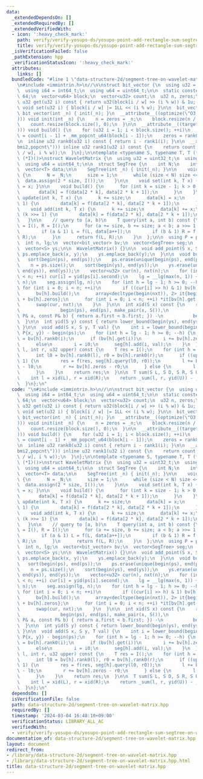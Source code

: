 ```yaml
---
data:
  _extendedDependsOn: []
  _extendedRequiredBy: []
  _extendedVerifiedWith:
  - icon: ':heavy_check_mark:'
    path: verify/verify-yosupo-ds/yosupo-point-add-rectangle-sum-segtree-on-wm.test.cpp
    title: verify/verify-yosupo-ds/yosupo-point-add-rectangle-sum-segtree-on-wm.test.cpp
  _isVerificationFailed: false
  _pathExtension: hpp
  _verificationStatusIcon: ':heavy_check_mark:'
  attributes:
    links: []
  bundledCode: "#line 1 \"data-structure-2d/segment-tree-on-wavelet-matrix.hpp\"\n\
    \n#include <immintrin.h>\n//\n\nstruct bit_vector {\n  using u32 = uint32_t;\n\
    \  using i64 = int64_t;\n  using u64 = uint64_t;\n\n  static constexpr u32 w =\
    \ 64;\n  vector<u64> block;\n  vector<u32> count;\n  u32 n, zeros;\n\n  inline\
    \ u32 get(u32 i) const { return u32(block[i / w] >> (i % w)) & 1u; }\n  inline\
    \ void set(u32 i) { block[i / w] |= 1LL << (i % w); }\n\n  bit_vector() {}\n \
    \ bit_vector(int _n) { init(_n); }\n  __attribute__((optimize(\"O3,unroll-loops\"\
    ))) void init(int _n) {\n    n = zeros = _n;\n    block.resize(n / w + 1, 0);\n\
    \    count.resize(block.size(), 0);\n  }\n\n  __attribute__((target(\"popcnt\"\
    ))) void build() {\n    for (u32 i = 1; i < block.size(); ++i)\n      count[i]\
    \ = count[i - 1] + _mm_popcnt_u64(block[i - 1]);\n    zeros = rank0(n);\n  }\n\
    \n  inline u32 rank0(u32 i) const { return i - rank1(i); }\n\n  __attribute__((target(\"\
    bmi2,popcnt\"))) inline u32 rank1(u32 i) const {\n    return count[i / w] + _mm_popcnt_u64(_bzhi_u64(block[i\
    \ / w], i % w));\n  }\n};\n\ntemplate <typename S, typename T, T (*f)(T, T), T\
    \ (*I)()>\nstruct WaveletMatrix {\n  using u32 = uint32_t;\n  using i64 = int64_t;\n\
    \  using u64 = uint64_t;\n\n  struct SegTree {\n    int N;\n    int size;\n  \
    \  vector<T> data;\n\n    SegTree(int _n) { init(_n); }\n\n    void init(int _N)\
    \ {\n      N = _N;\n      size = 1;\n      while (size < N) size <<= 1;\n    \
    \  data.assign(2 * size, I());\n    }\n\n    void set(int k, T x) { data[k + size]\
    \ = x; }\n\n    void build() {\n      for (int k = size - 1; k > 0; k--) {\n \
    \       data[k] = f(data[2 * k], data[2 * k + 1]);\n      }\n    }\n\n    void\
    \ update(int k, T x) {\n      k += size;\n      data[k] = x;\n      while (k >>=\
    \ 1) {\n        data[k] = f(data[2 * k], data[2 * k + 1]);\n      }\n    }\n\n\
    \    void add(int k, T x) {\n      k += size;\n      data[k] += x;\n      while\
    \ (k >>= 1) {\n        data[k] = f(data[2 * k], data[2 * k + 1]);\n      }\n \
    \   }\n\n    // query to [a, b)\n    T query(int a, int b) const {\n      T L\
    \ = I(), R = I();\n      for (a += size, b += size; a < b; a >>= 1, b >>= 1) {\n\
    \        if (a & 1) L = f(L, data[a++]);\n        if (b & 1) R = f(data[--b],\
    \ R);\n      }\n      return f(L, R);\n    }\n  };\n\n  using P = pair<S, S>;\n\
    \  int n, lg;\n  vector<bit_vector> bv;\n  vector<SegTree> seg;\n  vector<P> ps;\n\
    \  vector<S> ys;\n\n  WaveletMatrix() {}\n\n  void add_point(S x, S y) {\n   \
    \ ps.emplace_back(x, y);\n    ys.emplace_back(y);\n  }\n\n  void build() {\n \
    \   sort(begin(ps), end(ps));\n    ps.erase(unique(begin(ps), end(ps)), end(ps));\n\
    \    n = ps.size();\n    sort(begin(ys), end(ys));\n    ys.erase(unique(begin(ys),\
    \ end(ys)), end(ys));\n    vector<u32> cur(n), nxt(n);\n    for (int i = 0; i\
    \ < n; ++i) cur[i] = yid(ps[i].second);\n    lg = __lg(max(n, 1)) + 1;\n    bv.assign(lg,\
    \ n);\n    seg.assign(lg, n);\n    for (int h = lg - 1; h >= 0; --h) {\n     \
    \ for (int i = 0; i < n; ++i)\n        if ((cur[i] >> h) & 1) bv[h].set(i);\n\
    \      bv[h].build();\n      array<decltype(begin(nxt)), 2> it{begin(nxt), begin(nxt)\
    \ + bv[h].zeros};\n      for (int i = 0; i < n; ++i) *it[bv[h].get(i)]++ = cur[i];\n\
    \      swap(cur, nxt);\n    }\n  }\n\n  int xid(S x) const {\n    return lower_bound(\n\
    \               begin(ps), end(ps), make_pair(x, S()),\n               [](const\
    \ P& a, const P& b) { return a.first < b.first; }) -\n           begin(ps);\n\
    \  }\n\n  int yid(S y) const { return lower_bound(begin(ys), end(ys), y) - begin(ys);\
    \ }\n\n  void add(S x, S y, T val) {\n    int i = lower_bound(begin(ps), end(ps),\
    \ P{x, y}) - begin(ps);\n    for (int h = lg - 1; h >= 0; --h) {\n      int i0\
    \ = bv[h].rank0(i);\n      if (bv[h].get(i))\n        i += bv[h].zeros - i0;\n\
    \      else\n        i = i0;\n      seg[h].add(i, val);\n    }\n  }\n\n  T _sum(int\
    \ l, int r, u32 upper) const {\n    T res = I();\n    for (int h = lg; h--;) {\n\
    \      int l0 = bv[h].rank0(l), r0 = bv[h].rank0(r);\n      if ((upper >> h) &\
    \ 1) {\n        res = f(res, seg[h].query(l0, r0));\n        l += bv[h].zeros\
    \ - l0;\n        r += bv[h].zeros - r0;\n      } else {\n        l = l0, r = r0;\n\
    \      }\n    }\n    return res;\n  }\n\n  T sum(S L, S D, S R, S U) const {\n\
    \    int l = xid(L), r = xid(R);\n    return _sum(l, r, yid(U)) - _sum(l, r, yid(D));\n\
    \  }\n};\n"
  code: "\n#include <immintrin.h>\n//\n\nstruct bit_vector {\n  using u32 = uint32_t;\n\
    \  using i64 = int64_t;\n  using u64 = uint64_t;\n\n  static constexpr u32 w =\
    \ 64;\n  vector<u64> block;\n  vector<u32> count;\n  u32 n, zeros;\n\n  inline\
    \ u32 get(u32 i) const { return u32(block[i / w] >> (i % w)) & 1u; }\n  inline\
    \ void set(u32 i) { block[i / w] |= 1LL << (i % w); }\n\n  bit_vector() {}\n \
    \ bit_vector(int _n) { init(_n); }\n  __attribute__((optimize(\"O3,unroll-loops\"\
    ))) void init(int _n) {\n    n = zeros = _n;\n    block.resize(n / w + 1, 0);\n\
    \    count.resize(block.size(), 0);\n  }\n\n  __attribute__((target(\"popcnt\"\
    ))) void build() {\n    for (u32 i = 1; i < block.size(); ++i)\n      count[i]\
    \ = count[i - 1] + _mm_popcnt_u64(block[i - 1]);\n    zeros = rank0(n);\n  }\n\
    \n  inline u32 rank0(u32 i) const { return i - rank1(i); }\n\n  __attribute__((target(\"\
    bmi2,popcnt\"))) inline u32 rank1(u32 i) const {\n    return count[i / w] + _mm_popcnt_u64(_bzhi_u64(block[i\
    \ / w], i % w));\n  }\n};\n\ntemplate <typename S, typename T, T (*f)(T, T), T\
    \ (*I)()>\nstruct WaveletMatrix {\n  using u32 = uint32_t;\n  using i64 = int64_t;\n\
    \  using u64 = uint64_t;\n\n  struct SegTree {\n    int N;\n    int size;\n  \
    \  vector<T> data;\n\n    SegTree(int _n) { init(_n); }\n\n    void init(int _N)\
    \ {\n      N = _N;\n      size = 1;\n      while (size < N) size <<= 1;\n    \
    \  data.assign(2 * size, I());\n    }\n\n    void set(int k, T x) { data[k + size]\
    \ = x; }\n\n    void build() {\n      for (int k = size - 1; k > 0; k--) {\n \
    \       data[k] = f(data[2 * k], data[2 * k + 1]);\n      }\n    }\n\n    void\
    \ update(int k, T x) {\n      k += size;\n      data[k] = x;\n      while (k >>=\
    \ 1) {\n        data[k] = f(data[2 * k], data[2 * k + 1]);\n      }\n    }\n\n\
    \    void add(int k, T x) {\n      k += size;\n      data[k] += x;\n      while\
    \ (k >>= 1) {\n        data[k] = f(data[2 * k], data[2 * k + 1]);\n      }\n \
    \   }\n\n    // query to [a, b)\n    T query(int a, int b) const {\n      T L\
    \ = I(), R = I();\n      for (a += size, b += size; a < b; a >>= 1, b >>= 1) {\n\
    \        if (a & 1) L = f(L, data[a++]);\n        if (b & 1) R = f(data[--b],\
    \ R);\n      }\n      return f(L, R);\n    }\n  };\n\n  using P = pair<S, S>;\n\
    \  int n, lg;\n  vector<bit_vector> bv;\n  vector<SegTree> seg;\n  vector<P> ps;\n\
    \  vector<S> ys;\n\n  WaveletMatrix() {}\n\n  void add_point(S x, S y) {\n   \
    \ ps.emplace_back(x, y);\n    ys.emplace_back(y);\n  }\n\n  void build() {\n \
    \   sort(begin(ps), end(ps));\n    ps.erase(unique(begin(ps), end(ps)), end(ps));\n\
    \    n = ps.size();\n    sort(begin(ys), end(ys));\n    ys.erase(unique(begin(ys),\
    \ end(ys)), end(ys));\n    vector<u32> cur(n), nxt(n);\n    for (int i = 0; i\
    \ < n; ++i) cur[i] = yid(ps[i].second);\n    lg = __lg(max(n, 1)) + 1;\n    bv.assign(lg,\
    \ n);\n    seg.assign(lg, n);\n    for (int h = lg - 1; h >= 0; --h) {\n     \
    \ for (int i = 0; i < n; ++i)\n        if ((cur[i] >> h) & 1) bv[h].set(i);\n\
    \      bv[h].build();\n      array<decltype(begin(nxt)), 2> it{begin(nxt), begin(nxt)\
    \ + bv[h].zeros};\n      for (int i = 0; i < n; ++i) *it[bv[h].get(i)]++ = cur[i];\n\
    \      swap(cur, nxt);\n    }\n  }\n\n  int xid(S x) const {\n    return lower_bound(\n\
    \               begin(ps), end(ps), make_pair(x, S()),\n               [](const\
    \ P& a, const P& b) { return a.first < b.first; }) -\n           begin(ps);\n\
    \  }\n\n  int yid(S y) const { return lower_bound(begin(ys), end(ys), y) - begin(ys);\
    \ }\n\n  void add(S x, S y, T val) {\n    int i = lower_bound(begin(ps), end(ps),\
    \ P{x, y}) - begin(ps);\n    for (int h = lg - 1; h >= 0; --h) {\n      int i0\
    \ = bv[h].rank0(i);\n      if (bv[h].get(i))\n        i += bv[h].zeros - i0;\n\
    \      else\n        i = i0;\n      seg[h].add(i, val);\n    }\n  }\n\n  T _sum(int\
    \ l, int r, u32 upper) const {\n    T res = I();\n    for (int h = lg; h--;) {\n\
    \      int l0 = bv[h].rank0(l), r0 = bv[h].rank0(r);\n      if ((upper >> h) &\
    \ 1) {\n        res = f(res, seg[h].query(l0, r0));\n        l += bv[h].zeros\
    \ - l0;\n        r += bv[h].zeros - r0;\n      } else {\n        l = l0, r = r0;\n\
    \      }\n    }\n    return res;\n  }\n\n  T sum(S L, S D, S R, S U) const {\n\
    \    int l = xid(L), r = xid(R);\n    return _sum(l, r, yid(U)) - _sum(l, r, yid(D));\n\
    \  }\n};\n"
  dependsOn: []
  isVerificationFile: false
  path: data-structure-2d/segment-tree-on-wavelet-matrix.hpp
  requiredBy: []
  timestamp: '2024-03-04 16:48:10+09:00'
  verificationStatus: LIBRARY_ALL_AC
  verifiedWith:
  - verify/verify-yosupo-ds/yosupo-point-add-rectangle-sum-segtree-on-wm.test.cpp
documentation_of: data-structure-2d/segment-tree-on-wavelet-matrix.hpp
layout: document
redirect_from:
- /library/data-structure-2d/segment-tree-on-wavelet-matrix.hpp
- /library/data-structure-2d/segment-tree-on-wavelet-matrix.hpp.html
title: data-structure-2d/segment-tree-on-wavelet-matrix.hpp
---
```

